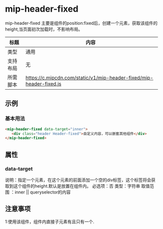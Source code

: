 # mip-header-fixed

mip-header-fixed  主要是组件的position:fixed后，创建一个元素，获取该组件的height,当页面初次加载时，不影响布局。

标题|内容
----|----
类型|通用
支持布局|无
所需脚本|https://c.mipcdn.com/static/v1/mip-header-fixed/mip-header-fixed.js

## 示例

### 基本用法
```html
<mip-header-fixed data-target="inner">
   <div class="header Header-fixed">自定义内容，可以嵌套其他组件</div>
</mip-header-fixed>
```

## 属性

### data-target

说明：指定一个元素，在这个元素的前面添加一个空的div标签，这个标签将会获取到这个组件的height.默认是放置在组件内。
必选项：否
类型：字符串
取值范围 ：inner ||   queryselector的内容

## 注意事项 
1:使用该组件，组件内直接子元素有且只有一个.

